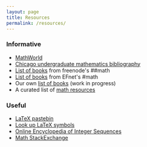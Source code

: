 ```yaml
---
layout: page
title: Resources
permalink: /resources/
---
```


### Informative
* [MathWorld](https://mathworld.wolfram.com/)
* [Chicago undergraduate mathematics bibliography](https://www.ocf.berkeley.edu/~abhishek/chicmath.htm)
* [List of books](https://freenode-math.fandom.com/wiki/Book_List) from freenode's ##math
* [List of books](https://www.efnet-math.org/w/Book_Recommendations) from EFnet's #math
* Our own [list of books](/resources/books/) (work in progress)
* A curated list of [math resources](https://github.com/rossant/awesome-math)

### Useful
* [LaTeX pastebin](http://mathb.in)
* [Look up LaTeX symbols](http://detexify.kirelabs.org/classify.html)
* [Online Encyclopedia of Integer Sequences](https://oeis.org/)
* [Math StackExchange](https://math.stackexchange.com/)
